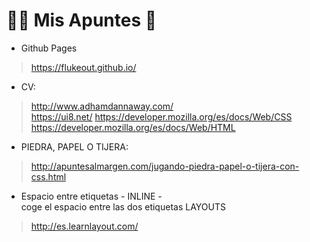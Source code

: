 # 🙋🏻 Mis Apuntes 📝

* Github Pages
> https://flukeout.github.io/

* CV:
> http://www.adhamdannaway.com/  
https://ui8.net/
https://developer.mozilla.org/es/docs/Web/CSS
https://developer.mozilla.org/es/docs/Web/HTML
* PIEDRA, PAPEL O TIJERA:
>http://apuntesalmargen.com/jugando-piedra-papel-o-tijera-con-css.html
* Espacio entre etiquetas - INLINE - <div> </div> coge el espacio entre las dos etiquetas
LAYOUTS
>http://es.learnlayout.com/ 

